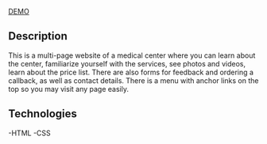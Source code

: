 [DEMO](https://katykuzmenko.github.io/medical-center/)

## Description

This is a multi-page website of a medical center where you can learn about the center, familiarize yourself with the services, see photos and videos, learn about the price list. There are also forms for feedback and ordering a callback, as well as contact details.
There is a menu with anchor links on the top so you may visit any page easily.

## Technologies

-HTML
-CSS
